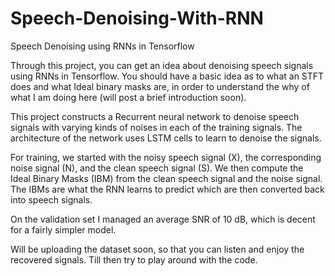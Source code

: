 # Speech-Denoising-With-RNN
Speech Denoising using RNNs in Tensorflow

Through this project, you can get an idea about denoising speech signals using RNNs in Tensorflow. You should have a basic idea as to what an STFT does and what Ideal binary masks are, in order to understand the why of what I am doing here (will post a brief introduction soon). 

This project constructs a Recurrent neural network to denoise speech signals with varying kinds of noises in each of the training signals. The architecture of the network uses LSTM cells to learn to denoise the signals. 

For training, we started with the noisy speech signal (X), the corresponding noise signal (N), and the clean speech signal (S). We then compute the Ideal Binary Masks (IBM) from the clean speech signal and the noise signal. The IBMs are what the RNN learns to predict which are then converted back into speech signals. 

On the validation set I managed an average SNR of 10 dB, which is decent for a fairly simpler model. 

Will be uploading the dataset soon, so that you can listen and enjoy the recovered signals. Till then try to play around with the code.

